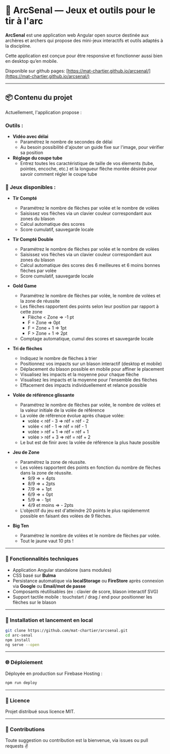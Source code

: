 # 🎯 ArcSenal — Jeux et outils pour le tir à l'arc

**ArcSenal** est une application web Angular open source destinée aux archères et archers qui propose des mini-jeux interactifs et outils adaptés à la discipline.

Cette application est conçue pour être responsive et fonctionner aussi bien en desktop qu’en mobile.

Disponible sur github pages: [https://mat-chartier.github.io/arcsenal/](https://mat-chartier.github.io/arcsenal/)

---

## 📦 Contenu du projet

Actuellement, l'application propose :

### Outils :
 - **Vidéo avec délai**
   - Paramétrez le nombre de secondes de délai
   - Au besoin possibilité d'ajouter un guide fixe sur l'image, pour vérifier sa position
- **Réglage du coupe tube**
  - Entrez toutes les caractéristique de taille de vos élements (tube, pointes, encoche, etc.) et la longueur flèche montée désirée pour savoir comment régler le coupe tube

### 🏹 Jeux disponibles :

- **Tir Compté**
  - Paramétrez le nombre de flèches par volée et le nombre de volées
  - Saisissez vos flèches via un clavier couleur correspondant aux zones du blason
  - Calcul automatique des scores
  - Score cumulatif, sauvegarde locale

- **Tir Compté Double**
  - Paramétrez le nombre de flèches par volée et le nombre de volées
  - Saisissez vos flèches via un clavier couleur correspondant aux zones du blason
  - Calcul automatique des scores des 6 meilleures et 6 moins bonnes flèches par volée
  - Score cumulatif, sauvegarde locale

- **Gold Game**
  - Paramétrez le nombre de flèches par volée, le nombre de volées et la zone de réussite
  - Les flèches rapportent des points selon leur position par rapport à cette zone
    - Flèche < Zone => -1 pt
    - F = Zone => 0pt
    - F = Zone + 1 => 1pt
    - F > Zone + 1 => 2pt
  - Comptage automatique, cumul des scores et sauvegarde locale

- **Tri de flèches**
  - Indiquez le nombre de flèches à trier
  - Positionnez vos impacts sur un blason interactif (desktop et mobile)
  - Déplacement du blason possible en mobile pour affiner le placement
  - Visualisez les impacts et la moyenne pour chaque flèche
  - Visualisez les impacts et la moyenne pour l'ensemble des flèches
  - Effacement des impacts individuellement et relance possible

- **Volée de référence glissante**
  - Paramétrez le nombre de flèches par volée, le nombre de volées et la valeur initiale de la volée de référence
  - La volée de référence évolue après chaque volée:
    - volée < réf - 3 => réf = réf - 2 
    - volée < réf - 1 => réf = réf - 1
    - volée > réf + 1 => réf = réf + 1 
    - volée > réf + 3 => réf = réf + 2
  - Le but est de finir avec la volée de référence la plus haute possible 

- **Jeu de Zone**
  - Paramétrez la zone de réussite.
  - Les volées rapportent des points en fonction du nombre de flèches dans la zone de réussite.
    - 9/9 => + 4pts
    - 8/9 => + 2pts
    - 7/9 => + 1pt
    - 6/9 => + 0pt
    - 5/9 => - 1pt
    - 4/9 et moins => - 2pts
  - L'objectif du jeu est d'atteindre 20 points le plus rapidememnt possible en faisant des volées de 9 flèches. 

- **Big Ten**
  - Paramétrez le nombre de volées et le nombre de flèches par volée.
  - Tout le jaune vaut 10 pts !

---

### 📱 Fonctionnalités techniques

- Application Angular standalone (sans modules)
- CSS basé sur **Bulma**
- Persistance automatique via **localStorage** ou **FireStore** après connexion via **Google** ou **Email/mot de passe**
- Composants réutilisables (ex : clavier de score, blason interactif SVG)
- Support tactile mobile : touchstart / drag / end pour positionner les flèches sur le blason

---

### 🚀 Installation et lancement en local

```bash
git clone https://github.com/mat-chartier/arcsenal.git
cd arc-senal
npm install
ng serve --open
```

---

### 🌐 Déploiement

Déployée en production sur Firebase Hosting :
```bash
npm run deploy
```

---

### 📃 Licence
Projet distribué sous licence MIT.

---

### 📣 Contributions
Toute suggestion ou contribution est la bienvenue, via issues ou pull requests ✌️


